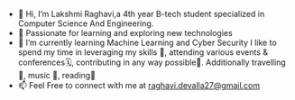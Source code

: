 - 👋 Hi, I’m Lakshmi Raghavi,a 4th year B-tech student specialized in Computer Science And Engineering.
- 👀 Passionate for learning and exploring new technologies
- 🌱 I’m currently learning Machine Learning and Cyber Security 
   I like to spend my time in leveraging my skills 💪, attending various events & conferences🗓️, contributing in any way possible🌟. Additionally travelling 🧳, music 🎼, reading📖
- 📫 Feel Free to connect with me at 
raghavi.devalla27@gmail.com

<!---
Raghavi20/Raghavi20 is a ✨ special ✨ repository because its `README.md` (this file) appears on your GitHub profile.
You can click the Preview link to take a look at your changes.
--->
